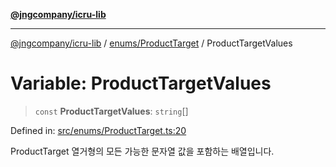 [**@jngcompany/icru-lib**](../../../README.md)

***

[@jngcompany/icru-lib](../../../README.md) / [enums/ProductTarget](../README.md) / ProductTargetValues

# Variable: ProductTargetValues

> `const` **ProductTargetValues**: `string`[]

Defined in: [src/enums/ProductTarget.ts:20](https://github.com/jngcompany/icru-lib/blob/d3a4d9c24074b22f396121b6f6d7c5106c66ae75/src/enums/ProductTarget.ts#L20)

ProductTarget 열거형의 모든 가능한 문자열 값을 포함하는 배열입니다.
